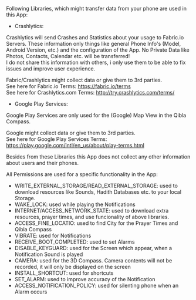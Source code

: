 Following Libraries, which might transfer data from your phone are used in this App:

  * Crashlytics: 
  
  Crashlytics will send Crashes and Statistics about your usage to Fabric.io Servers. These information only things like general Phone Info's (Model, Android Version, etc.) and the configuration of the App. No Private Data like Photos, Contacts, Calendar etc. will be transferred!  
  I do not share this information with others, i only use them to be able to fix issues and improve user experience.  
  
  Fabric/Crashlytics might collect data or give them to 3rd parties.  
  See here for Fabric.io Terms: https://fabric.io/terms  
  See here for Crashlytics.com Terms: http://try.crashlytics.com/terms/  
                 
  * Google Play Services:
  
  Google Play Services are only used for the (Google) Map View in the Qibla Compass.  

  Google might collect data or give them to 3rd parties.  
  See here for Google Play Services Terms: https://play.google.com/intl/en_us/about/play-terms.html  
  
  
  
Besides from these Libraries this App does not collect any other information about users and their phones.

All Permissions are used for a specific functionality in the App:

  * WRITE_EXTERNAL_STORAGE/READ_EXTERNAL_STORAGE: used to download resources like Sounds, Hadith Databases etc. to your local Storage.
  * WAKE_LOCK: used while playing the Notifications
  * INTERNET/ACCESS_NETWORK_STATE: used to download extra resources, prayer times, and use funcionality of above libraries.
  * ACCESS_FINE_LOCATIO: used to find City for the Prayer Times and Qibla Compass
  * VIBRATE: used for Notifications
  * RECEIVE_BOOT_COMPLETED: used to set Alarms
  * DISABLE_KEYGUARD: used for the Screen which appear, when a Notification Sound is played
  * CAMERA: used for the 3D Compass. Camera contents will not be recorded, it will only be displayed on the screen
  * INSTALL_SHORTCUT: used for shortcuts
  * SET_ALARM: used to improve accuracy of the Notification
  * ACCESS_NOTIFICATION_POLICY: used for silenting phone when an Alarm occurs

